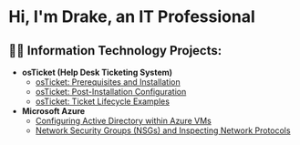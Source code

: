 <h1>Hi, I'm Drake, an IT Professional</h1>

<h2>👨‍💻 Information Technology Projects:</h2>

- <b>osTicket (Help Desk Ticketing System)</b>
  - [osTicket: Prerequisites and Installation](https://github.com/roijun/os-ticket-prereqs)
  - [osTicket: Post-Installation Configuration](https://github.com/roijun/post-install-config)
  - [osTicket: Ticket Lifecycle Examples](https://github.com/roijun/ticket-lifecycle)
- <b>Microsoft Azure</b>
  - [Configuring Active Directory within Azure VMs](https://github.com/roijun/configure-ad)
  - [Network Security Groups (NSGs) and Inspecting Network Protocols](https://github.com/roijun/azure-network-protocols)

